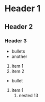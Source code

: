 # Header 1

## Header 2

### Header 3

- bullets
- another

1. item 1
1. item 2

- bullet

1. item 1
    1. nested 13
